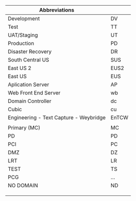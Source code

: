 | Abbreviations                          |       |
| -------------------------------------- | ----- |
| Development                            | DV    |
| Test                                   | TT    |
| UAT/Staging                            | UT    |
| Production                             | PD    |
| Disaster Recovery                      | DR    |
| South Central US                       | SUS   |
| East US 2                              | EUS2  |
| East US                                | EUS   |
| Aplication Server                      | AP    |
| Web Front End Server                   | wb    |
| Domain Controller                      | dc    |
| Cubic                                  | cu    |
| Engineering - Text Capture - Weybridge | EnTCW |
|                                        |       |
| Primary (MC)                           | MC    |
| PD                                     | PD    |
| PCI                                    | PC    |
| DMZ                                    | DZ    |
| LRT                                    | LR    |
| TEST                                   | TS    |
| PCG                                    | …     |
| NO DOMAIN                              | ND    |
|                                        |       |
|                                        |       |
|                                        |       |